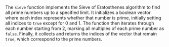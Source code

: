 The `sieve` function implements the Sieve of Eratosthenes algorithm to find all prime numbers up to a specified limit. It initializes a boolean vector where each index represents whether that number is prime, initially setting all indices to `true` except for 0 and 1. The function then iterates through each number starting from 2, marking all multiples of each prime number as `false`. Finally, it collects and returns the indices of the vector that remain `true`, which correspond to the prime numbers.
